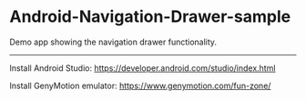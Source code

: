 # Android-Navigation-Drawer-sample

Demo app showing the navigation drawer functionality.

___
Install Android Studio: https://developer.android.com/studio/index.html

Install GenyMotion emulator: https://www.genymotion.com/fun-zone/
